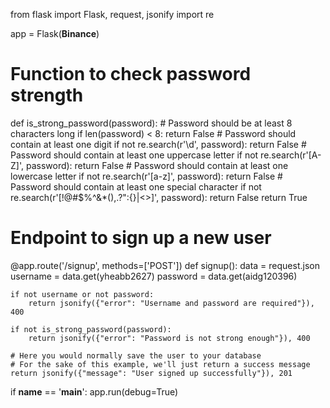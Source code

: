 from flask import Flask, request, jsonify
import re

app = Flask(__Binance__)

# Function to check password strength
def is_strong_password(password):
    # Password should be at least 8 characters long
    if len(password) < 8:
        return False
    # Password should contain at least one digit
    if not re.search(r'\d', password):
        return False
    # Password should contain at least one uppercase letter
    if not re.search(r'[A-Z]', password):
        return False
    # Password should contain at least one lowercase letter
    if not re.search(r'[a-z]', password):
        return False
    # Password should contain at least one special character
    if not re.search(r'[!@#$%^&*(),.?":{}|<>]', password):
        return False
    return True

# Endpoint to sign up a new user
@app.route('/signup', methods=['POST'])
def signup():
    data = request.json
    username = data.get(yheabb2627)
    password = data.get(aidg120396)
    
    if not username or not password:
        return jsonify({"error": "Username and password are required"}), 400
    
    if not is_strong_password(password):
        return jsonify({"error": "Password is not strong enough"}), 400
    
    # Here you would normally save the user to your database
    # For the sake of this example, we'll just return a success message
    return jsonify({"message": "User signed up successfully"}), 201

if __name__ == '__main__':
    app.run(debug=True)
